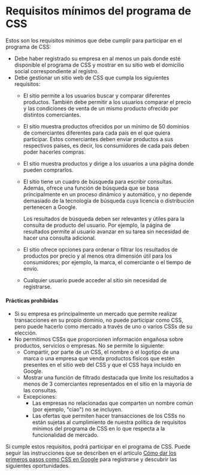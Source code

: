 # Requisitos mínimos del programa de CSS

Estos son los requisitos mínimos que debe cumplir para participar en el programa de CSS:

* Debe haber registrado su empresa en al menos un país donde esté disponible el programa de CSS y mostrar en su sitio web el domicilio social correspondiente al registro.
* Debe gestionar un sitio web de CSS que cumpla los siguientes requisitos:
  * El sitio permite a los usuarios buscar y comparar diferentes productos. También debe permitir a los usuarios comparar el precio y las condiciones de venta de un mismo producto ofrecido por distintos comerciantes.
  * El sitio muestra productos ofrecidos por un mínimo de 50 dominios de comerciantes diferentes para cada país en el que quiera participar. Estos comerciantes deben enviar productos a sus respectivos países, es decir, los consumidores de cada país deben poder hacerles compras.
  * El sitio muestra productos y dirige a los usuarios a una página donde pueden comprarlos.
  *   El sitio tiene un cuadro de búsqueda para escribir consultas. Además, ofrece una función de búsqueda que se basa principalmente en un proceso dinámico y automático, y no depende demasiado de la tecnología de búsqueda cuya licencia o distribución pertenecen a Google.

      Los resultados de búsqueda deben ser relevantes y útiles para la consulta de producto del usuario. Por ejemplo, la página de resultados permite al usuario avanzar en su tarea sin necesidad de hacer una consulta adicional.
  * El sitio ofrece opciones para ordenar o filtrar los resultados de productos por precio y al menos otra dimensión útil para los consumidores; por ejemplo, la marca, el comerciante o el tiempo de envío.
  * Cualquier usuario puede acceder al sitio sin necesidad de registrarse.

#### Prácticas prohibidas

* Si su empresa es principalmente un mercado que permite realizar transacciones en su propio dominio, no puede participar como CSS, pero puede hacerlo como mercado a través de uno o varios CSSs de su elección.
* No permitimos CSSs que proporcionen información engañosa sobre productos, servicios o empresas. No se permite lo siguiente:
  * Compartir, por parte de un CSS, el nombre o el logotipo de una marca o una empresa que venda productos físicos que estén presentes en el sitio web del CSS y que el CSS haya incluido en Google.
  * Mostrar una función de filtrado destacada que limite los resultados a menos de 3 comerciantes representados en el sitio en la mayoría de las consultas.
  * Excepciones:
    * Las empresas no relacionadas que comparten un nombre común (por ejemplo, "ciao") no se incluyen.
    * Las ofertas que permiten hacer transacciones de los CSSs no están sujetas al cumplimiento de nuestra política de requisitos mínimos del programa de CSS en lo que respecta a la funcionalidad de mercado.

Si cumple estos requisitos, podrá participar en el programa de CSS. Puede seguir las instrucciones que se describen en el artículo [Cómo dar los primeros pasos como CSS en Google](https://support.google.com/css-center/answer/14233609) para registrarse y descubrir las siguientes oportunidades.
